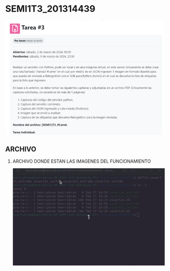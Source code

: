 # SEMI1T3_201314439
![1](https://github.com/HenrryBran-Hub/SEMI1T3_201314439/blob/main/Recursos/Enunciado.png)

## ARCHIVO

1. ARCHIVO DONDE ESTAN LAS IMAGENES DEL FUNCIONAMIENTO 

   ![2](https://github.com/HenrryBran-Hub/so1_actividades_201314439/blob/main/actividad4/Img/1.gif)